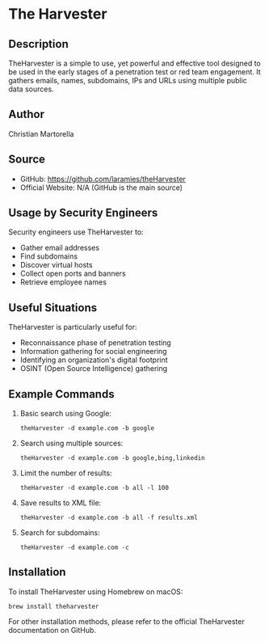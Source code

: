 # The Harvester

## Description
TheHarvester is a simple to use, yet powerful and effective tool designed to be used in the early stages of a penetration test or red team engagement. It gathers emails, names, subdomains, IPs and URLs using multiple public data sources.

## Author
Christian Martorella

## Source
- GitHub: https://github.com/laramies/theHarvester
- Official Website: N/A (GitHub is the main source)

## Usage by Security Engineers
Security engineers use TheHarvester to:
- Gather email addresses
- Find subdomains
- Discover virtual hosts
- Collect open ports and banners
- Retrieve employee names

## Useful Situations
TheHarvester is particularly useful for:
- Reconnaissance phase of penetration testing
- Information gathering for social engineering
- Identifying an organization's digital footprint
- OSINT (Open Source Intelligence) gathering

## Example Commands
1. Basic search using Google:
   ```
   theHarvester -d example.com -b google
   ```

2. Search using multiple sources:
   ```
   theHarvester -d example.com -b google,bing,linkedin
   ```

3. Limit the number of results:
   ```
   theHarvester -d example.com -b all -l 100
   ```

4. Save results to XML file:
   ```
   theHarvester -d example.com -b all -f results.xml
   ```

5. Search for subdomains:
   ```
   theHarvester -d example.com -c
   ```

## Installation
To install TheHarvester using Homebrew on macOS:

```
brew install theharvester
```

For other installation methods, please refer to the official TheHarvester documentation on GitHub.

